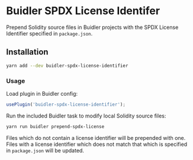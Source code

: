 # Buidler SPDX License Identifer

Prepend Solidity source files in Buidler projects with the SPDX License Identifier specified in `package.json`.

## Installation

```bash
yarn add --dev buidler-spdx-license-identifier
```

### Usage

Load plugin in Buidler config:

```javascript
usePlugin('buidler-spdx-license-identifier');
```

Run the included Buidler task to modify local Solidity source files:

```bash
yarn run buidler prepend-spdx-license
```

Files which do not contain a license identifier will be prepended with one.  Files with a license identifier which does not match that which is specified in `package.json` will be updated.
